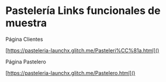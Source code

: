 # Pastelería Links funcionales de muestra

Página Clientes

[https://pasteleria-launchx.glitch.me/Pasteleri%CC%81a.html]()

Página Pastelero

[https://pasteleria-launchx.glitch.me/Pastelero.html]()
